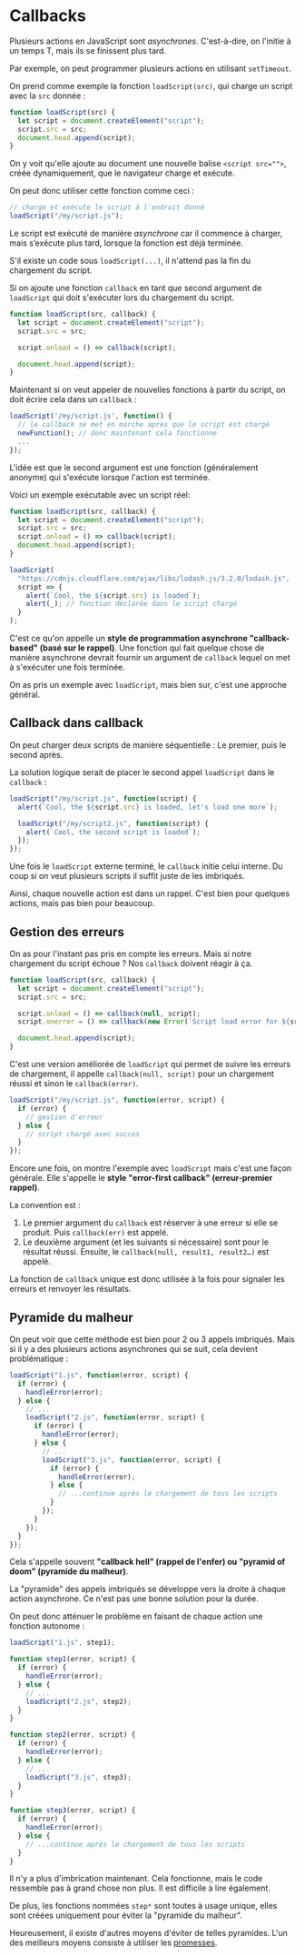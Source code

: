 # Callbacks

Plusieurs actions en JavaScript sont _asynchrones_. C'est-à-dire, on l'initie à un temps T, mais ils se finissent plus tard.

Par exemple, on peut programmer plusieurs actions en utilisant `setTimeout`.

On prend comme exemple la fonction `loadScript(src)`, qui charge un script avec la `src` donnée :

```javascript
function loadScript(src) {
  let script = document.createElement("script");
  script.src = src;
  document.head.append(script);
}
```

On y voit qu'elle ajoute au document une nouvelle balise `<script src="">`, créée dynamiquement, que le navigateur charge et exécute.

On peut donc utiliser cette fonction comme ceci :

```javascript
// charge et exécute le script à l'endroit donné
loadScript("/my/script.js");
```

Le script est exécuté de manière _asynchrone_ car il commence à charger, mais s’exécute plus tard, lorsque la fonction est déjà terminée.

S'il existe un code sous `loadScript(...)`, il n'attend pas la fin du chargement du script.

Si on ajoute une fonction `callback` en tant que second argument de `loadScript` qui doit s'exécuter lors du chargement du script.

```javascript
function loadScript(src, callback) {
  let script = document.createElement("script");
  script.src = src;

  script.onload = () => callback(script);

  document.head.append(script);
}
```

Maintenant si on veut appeler de nouvelles fonctions à partir du script, on doit écrire cela dans un `callback` :

```javascript
loadScript('/my/script.js', function() {
  // le callback se met en marche après que le script est chargé
  newFunction(); // donc maintenant cela fonctionne
  ...
});
```

L'idée est que le second argument est une fonction (généralement anonyme) qui s'exécute lorsque l'action est terminée.

Voici un exemple exécutable avec un script réel:

```javascript
function loadScript(src, callback) {
  let script = document.createElement("script");
  script.src = src;
  script.onload = () => callback(script);
  document.head.append(script);
}

loadScript(
  "https://cdnjs.cloudflare.com/ajax/libs/lodash.js/3.2.0/lodash.js",
  script => {
    alert(`Cool, the ${script.src} is loaded`);
    alert(_); // fonction déclarée dans le script chargé
  }
);
```

C'est ce qu'on appelle un **style de programmation asynchrone "callback-based" (basé sur le rappel)**. Une fonction qui fait quelque chose de manière asynchrone devrait fournir un argument de `callback` lequel on met à s'exécuter une fois terminée.

On as pris un exemple avec `loadScript`, mais bien sur, c'est une approche général.

## Callback dans callback

On peut charger deux scripts de manière séquentielle : Le premier, puis le second après.

La solution logique serait de placer le second appel `loadScript` dans le `callback` :

```javascript
loadScript("/my/script.js", function(script) {
  alert(`Cool, the ${script.src} is loaded, let's load one more`);

  loadScript("/my/script2.js", function(script) {
    alert(`Cool, the second script is loaded`);
  });
});
```

Une fois le `loadScript` externe terminé, le `callback` initie celui interne. Du coup si on veut plusieurs scripts il suffit juste de les imbriqués.

Ainsi, chaque nouvelle action est dans un rappel. C'est bien pour quelques actions, mais pas bien pour beaucoup.

## Gestion des erreurs

On as pour l'instant pas pris en compte les erreurs. Mais si notre chargement du script échoue ? Nos `callback` doivent réagir à ça.

```javascript
function loadScript(src, callback) {
  let script = document.createElement("script");
  script.src = src;

  script.onload = () => callback(null, script);
  script.onerror = () => callback(new Error(`Script load error for ${src}`));

  document.head.append(script);
}
```

C'est une version améliorée de `loadScript` qui permet de suivre les erreurs de chargement, il appelle `callback(null, script)` pour un chargement réussi et sinon le `callback(error)`.

```javascript
loadScript("/my/script.js", function(error, script) {
  if (error) {
    // gestion d'erreur
  } else {
    // script chargé avec succes
  }
});
```

Encore une fois, on montre l'exemple avec `loadScript` mais c'est une façon générale. Elle s'appelle le **style "error-first callback" (erreur-premier rappel)**.

La convention est :

1. Le premier argument du `callback` est réserver à une erreur si elle se produit. Puis `callback(err)` est appelé.
2. Le deuxième argument (et les suivants si nécessaire) sont pour le résultat réussi. Ensuite, le `callback(null, result1, result2…)` est appelé.

La fonction de `callback` unique est donc utilisée à la fois pour signaler les erreurs et renvoyer les résultats.

## Pyramide du malheur

On peut voir que cette méthode est bien pour 2 ou 3 appels imbriqués. Mais si il y a des plusieurs actions asynchrones qui se suit, cela devient problématique :

```javascript
loadScript("1.js", function(error, script) {
  if (error) {
    handleError(error);
  } else {
    // ...
    loadScript("2.js", function(error, script) {
      if (error) {
        handleError(error);
      } else {
        // ...
        loadScript("3.js", function(error, script) {
          if (error) {
            handleError(error);
          } else {
            // ...continue après le chargement de tous les scripts
          }
        });
      }
    });
  }
});
```

Cela s'appelle souvent **"callback hell" (rappel de l'enfer) ou "pyramid of doom" (pyramide du malheur)**.

La "pyramide" des appels imbriqués se développe vers la droite à chaque action asynchrone. Ce n'est pas une bonne solution pour la durée.

On peut donc atténuer le problème en faisant de chaque action une fonction autonome :

```javascript
loadScript("1.js", step1);

function step1(error, script) {
  if (error) {
    handleError(error);
  } else {
    // ...
    loadScript("2.js", step2);
  }
}

function step2(error, script) {
  if (error) {
    handleError(error);
  } else {
    // ...
    loadScript("3.js", step3);
  }
}

function step3(error, script) {
  if (error) {
    handleError(error);
  } else {
    // ...continue après le chargement de tous les scripts
  }
}
```

Il n'y a plus d'imbrication maintenant. Cela fonctionne, mais le code ressemble pas à grand chose non plus. Il est difficile à lire également.

De plus, les fonctions nommées `step*` sont toutes à usage unique, elles sont créées uniquement pour éviter la "pyramide du malheur".

Heureusement, il existe d'autres moyens d'éviter de telles pyramides. L'un des meilleurs moyens consiste à utiliser les [promesses](promesses.md).
